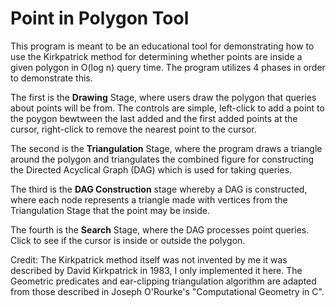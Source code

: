 # Point in Polygon Tool

This program is meant to be an educational tool for demonstrating how to use the Kirkpatrick method for determining whether points are inside a given polygon in O(log n) query time. The program utilizes 4 phases in order to demonstrate this.

The first is the **Drawing** Stage, where users draw the polygon that queries about points will be from. The controls are simple, left-click to add a point to the poygon bewtween the last added and the first added points at the cursor, right-click to remove the nearest point to the cursor.

The second is the **Triangulation** Stage, where the program draws a triangle around the polygon and triangulates the combined figure for constructing the Directed Acyclical Graph (DAG) which is used for taking queries.

The third is the **DAG Construction** stage whereby a DAG is constructed, where each node represents a triangle made with vertices from the Triangulation Stage that the point may be inside.

The fourth is the **Search** Stage, where the DAG processes point queries. Click to see if the cursor is inside or outside the polygon.

Credit: The Kirkpatrick method itself was not invented by me it was described by David Kirkpatrick in 1983, I only implemented it here.  The Geometric predicates and ear-clipping triangulation algorithm are adapted from those described in Joseph O'Rourke's "Computational Geometry in C".

